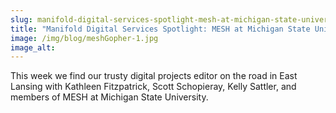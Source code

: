 ```yaml
---
slug: manifold-digital-services-spotlight-mesh-at-michigan-state-university
title: "Manifold Digital Services Spotlight: MESH at Michigan State University"
image: /img/blog/meshGopher-1.jpg
image_alt:
---
```


This week we find our trusty digital projects editor on the road in East Lansing with Kathleen Fitzpatrick, Scott Schopieray, Kelly Sattler, and members of MESH at Michigan State University.

<!--truncate-->

